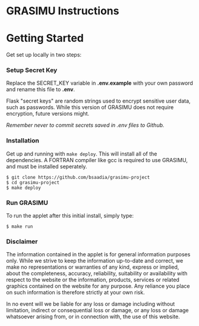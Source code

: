 # GRASIMU Instructions

# Getting Started

Get set up locally in two steps:

### Setup Secret Key

Replace the SECRET_KEY variable in **.env.example** with your own password and rename this file to **.env**.

Flask "secret keys" are random strings used to encrypt sensitive user data, such as passwords. While this version of GRASIMU does not require encryption, future versions might.

*Remember never to commit secrets saved in .env files to Github.*

### Installation

Get up and running with `make deploy`. This will install all of the dependencies. A FORTRAN compiler like gcc is required to use GRASIMU, and must be installed seperately.

```shell
$ git clone https://github.com/bsaadia/grasimu-project
$ cd grasimu-project
$ make deploy
``` 

### Run GRASIMU

To run the applet after this initial install, simply type:

```shell
$ make run
``` 


### Disclaimer

The information contained in the applet is for general information purposes only. While we strive to keep the information up-to-date and correct, we make no representations or warranties of any kind, express or implied, about the completeness, accuracy, reliability, suitability or availability with respect to the website or the information, products, services or related graphics contained on the website for any purpose. Any reliance you place on such information is therefore strictly at your own risk.

In no event will we be liable for any loss or damage including without limitation, indirect or consequential loss or damage, or any loss or damage whatsoever arising from, or in connection with, the use of this website.